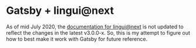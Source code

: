 # Gatsby + lingui@next

As of mid July 2020, the [documentation for lingui@next](https://js-lingui-git-next.lingui-js.now.sh/index.html) is not updated to reflect the changes in the latest v3.0.0-x. So, this is my attempt to figure out how to best make it work with Gatsby for future reference.   

